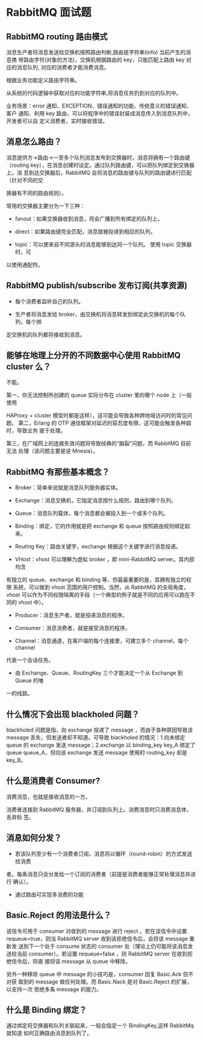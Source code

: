 # RabbitMQ  面试题

## RabbitMQ routing 路由模式 

消息生产者将消息发送给交换机按照路由判断,路由是字符串(info)  当前产生的消息携 带路由字符(对象的方法)，交换机根据路由的 key，只能匹配上路由 key 对应的消息队列, 对应的消费者才能消费消息。 

根据业务功能定义路由字符串。 

从系统的代码逻辑中获取对应的功能字符串,将消息任务扔到对应的队列中。

业务场景：error  通知、EXCEPTION、错误通知的功能、传统意义的错误通知、客户 通知、利用 key 路由，可以将程序中的错误封装成消息传入到消息队列中，开发者可以自 定义消费者，实时接收错误。 

## 消息怎么路由？

消息提供方->路由->一至多个队列消息发布到交换器时，消息将拥有一个路由键 （routing key），在消息创建时设定。通过队列路由键，可以把队列绑定到交换器上。消 息到达交换器后，RabbitMQ  会将消息的路由键与队列的路由键进行匹配（针对不同的交

换器有不同的路由规则）。 

常用的交换器主要分为一下三种：

- fanout：如果交换器收到消息，将会广播到所有绑定的队列上。 

- direct：如果路由键完全匹配，消息就被投递到相应的队列。 

- topic：可以使来自不同源头的消息能够到达同一个队列。  使用  topic  交换器时，可

以使用通配符。 

## RabbitMQ publish/subscribe 发布订阅(共享资源) 


- 每个消费者监听自己的队列。 

- 生产者将消息发给 broker，由交换机将消息转发到绑定此交换机的每个队列，每个绑

定交换机的队列都将接收到消息。 

## 能够在地理上分开的不同数据中心使用  RabbitMQ cluster  么？ 

不能。 

第一，你无法控制所创建的  queue  实际分布在  cluster  里的哪个  node  上（一般使用

HAProxy + cluster  模型时都是这样），这可能会导致各种跨地域访问时的常见问题。 第二，Erlang  的  OTP  通信框架对延迟的容忍度有限，这可能会触发各种超时，导致业务 疲于处理。 

第三，在广域网上的连接失效问题将导致经典的“脑裂”问题，而 RabbitMQ  目前无法 处理（该问题主要是说  Mnesia）。 

## RabbitMQ 有那些基本概念？

- Broker：简单来说就是消息队列服务器实体。 

- Exchange：消息交换机，它指定消息按什么规则，路由到哪个队列。 

- Queue：消息队列载体，每个消息都会被投入到一个或多个队列。 

- Binding：绑定，它的作用就是把 exchange 和 queue 按照路由规则绑定起来。 

- Routing Key：路由关键字，exchange 根据这个关键字进行消息投递。 

- VHost：vhost  可以理解为虚拟  broker  ，即  mini-RabbitMQ server。其内部均含

有独立的  queue、exchange  和  binding  等，但最最重要的是，其拥有独立的权限 系统，可以做到  vhost  范围的用户控制。当然，从  RabbitMQ  的全局角度，vhost 可以作为不同权限隔离的手段（一个典型的例子就是不同的应用可以跑在不同的 vhost  中）。 

- Producer：消息生产者，就是投递消息的程序。 

- Consumer：消息消费者，就是接受消息的程序。 

- Channel：消息通道，在客户端的每个连接里，可建立多个 channel，每个 channel

代表一个会话任务。 

- 由 Exchange、Queue、RoutingKey 三个才能决定一个从 Exchange 到 Queue 的唯

一的线路。

## 什么情况下会出现  blackholed  问题？ 

blackholed  问题是指，向  exchange  投递了  message  ，而由于各种原因导致该 message  丢失，但发送者却不知道。可导致  blackholed  的情况：1.向未绑定  queue 的 exchange  发送  message；2.exchange  以  binding\_key key\_A  绑定了  queue queue\_A，但向该  exchange  发送  message  使用的  routing\_key  却是  key\_B。 

## 什么是消费者 Consumer? 

消费消息，也就是接收消息的一方。

消费者连接到 RabbitMQ 服务器，并订阅到队列上。消费消息时只消费消息体，丢弃标 签。 

## 消息如何分发？

- 若该队列至少有一个消费者订阅，消息将以循环（round-robin）的方式发送给消费

者。每条消息只会分发给一个订阅的消费者（前提是消费者能够正常处理消息并进行 确认）。 

- 通过路由可实现多消费的功能

## Basic.Reject  的用法是什么？

该信令可用于  consumer  对收到的  message  进行  reject  。若在该信令中设置 requeue=true，则当  RabbitMQ server  收到该拒绝信令后，会将该  message  重新发 送到下一个处于  consume  状态的  consumer  处（理论上仍可能将该消息发送给当前 consumer）。若设置  requeue=false  ，则  RabbitMQ server  在收到拒绝信令后，将直 接将该 message  从  queue  中移除。 

另外一种移除  queue  中  message  的小技巧是，consumer  回复  Basic.Ack  但不对获 取到的 message  做任何处理。而  Basic.Nack  是对  Basic.Reject  的扩展，以支持一次 拒绝多条  message  的能力。 

## 什么是 Binding 绑定？ 

通过绑定将交换器和队列关联起来，一般会指定一个 BindingKey,这样 RabbitMq 就知道 如何正确路由消息到队列了。



